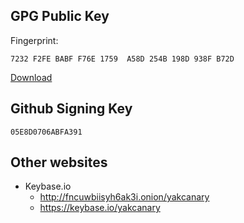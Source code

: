 
## GPG Public Key

Fingerprint:

```
7232 F2FE BABF F76E 1759  A58D 254B 198D 938F B72D
```

[Download][yakcanary.gpg]

## Github Signing Key

```
05E8D0706ABFA391
```

## Other websites

- Keybase.io
  - http://fncuwbiisyh6ak3i.onion/yakcanary
  - https://keybase.io/yakcanary

[yakcanary.gpg]: https://raw.githubusercontent.com/yakcanary/about/master/yakcanary.gpg

